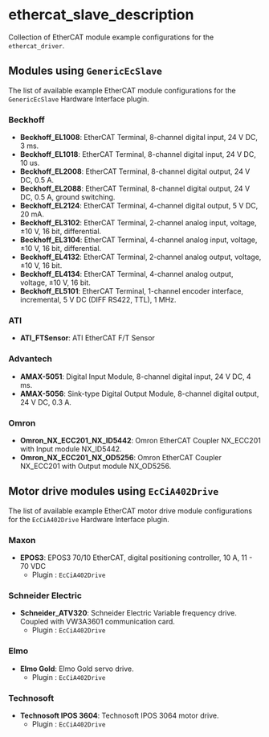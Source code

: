 # ethercat_slave_description
Collection of EtherCAT module example configurations for the `ethercat_driver`.

## Modules using `GenericEcSlave`
The list of available example EtherCAT module configurations for the `GenericEcSlave` Hardware Interface plugin.
### Beckhoff
- **Beckhoff_EL1008**: EtherCAT Terminal, 8-channel digital input, 24 V DC, 3 ms.
- **Beckhoff_EL1018**: EtherCAT Terminal, 8-channel digital input, 24 V DC, 10 us.
- **Beckhoff_EL2008**: EtherCAT Terminal, 8-channel digital output, 24 V DC, 0.5 A.
- **Beckhoff_EL2088**: EtherCAT Terminal, 8-channel digital output, 24 V DC, 0.5 A, ground switching.
- **Beckhoff_EL2124**: EtherCAT Terminal, 4-channel digital output, 5 V DC, 20 mA.
- **Beckhoff_EL3102**: EtherCAT Terminal, 2-channel analog input, voltage, ±10 V, 16 bit, differential.
- **Beckhoff_EL3104**: EtherCAT Terminal, 4-channel analog input, voltage, ±10 V, 16 bit, differential.
- **Beckhoff_EL4132**: EtherCAT Terminal, 2-channel analog output, voltage, ±10 V, 16 bit.
- **Beckhoff_EL4134**: EtherCAT Terminal, 4-channel analog output, voltage, ±10 V, 16 bit.
- **Beckhoff_EL5101**: EtherCAT Terminal, 1-channel encoder interface, incremental, 5 V DC (DIFF RS422, TTL), 1 MHz.

### ATI
- **ATI_FTSensor**: ATI EtherCAT F/T Sensor

### Advantech
- **AMAX-5051**: Digital Input Module, 8-channel digital input, 24 V DC, 4 ms.
- **AMAX-5056**: Sink-type Digital Output Module, 8-channel digital output, 24 V DC, 0.3 A.

### Omron
- **Omron_NX_ECC201_NX_ID5442**: Omron EtherCAT Coupler NX_ECC201 with Input module NX_ID5442.
- **Omron_NX_ECC201_NX_OD5256**: Omron EtherCAT Coupler NX_ECC201 with Output module NX_OD5256.

## Motor drive modules using `EcCiA402Drive`
The list of available example EtherCAT motor drive module configurations for the `EcCiA402Drive` Hardware Interface plugin.
### Maxon
- **EPOS3**: EPOS3 70/10 EtherCAT, digital positioning controller, 10 A, 11 - 70 VDC
  - Plugin : `EcCiA402Drive`

### Schneider Electric
- **Schneider_ATV320**: Schneider Electric Variable frequency drive. Coupled with VW3A3601 communication card.
  - Plugin : `EcCiA402Drive`

### Elmo
- **Elmo Gold**: Elmo Gold servo drive.
  - Plugin : `EcCiA402Drive`

### Technosoft
- **Technosoft IPOS 3604**: Technosoft IPOS 3064 motor drive.
  - Plugin : `EcCiA402Drive`
